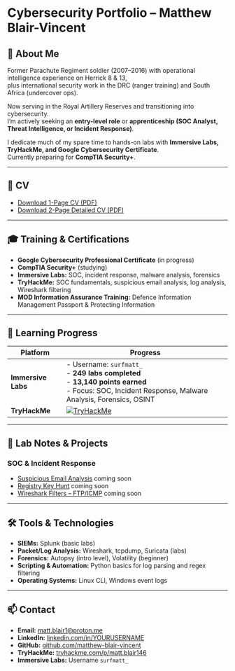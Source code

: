 # Cybersecurity Portfolio – Matthew Blair-Vincent

## 👋 About Me
Former Parachute Regiment soldier (2007–2016) with operational intelligence experience on Herrick 8 & 13,  
plus international security work in the DRC (ranger training) and South Africa (undercover ops).  

Now serving in the Royal Artillery Reserves and transitioning into cybersecurity.  
I’m actively seeking an **entry-level role** or **apprenticeship (SOC Analyst, Threat Intelligence, or Incident Response)**.  

I dedicate much of my spare time to hands-on labs with **Immersive Labs, TryHackMe, and Google Cybersecurity Certificate**.  
Currently preparing for **CompTIA Security+**.  

---

## 📄 CV
- [Download 1-Page CV (PDF)](./MatthewBlairVincent_Cyber_CV_1Page.pdf)  
- [Download 2-Page Detailed CV (PDF)](./MatthewBlairVincent_Cyber_CV_2Page.pdf)  

---

## 🎓 Training & Certifications
- **Google Cybersecurity Professional Certificate** (in progress)  
- **CompTIA Security+** (studying)  
- **Immersive Labs:** SOC, incident response, malware analysis, forensics  
- **TryHackMe:** SOC fundamentals, suspicious email analysis, log analysis, Wireshark filtering  
- **MOD Information Assurance Training:** Defence Information Management Passport & Protecting Information  

---

## 🎯 Learning Progress

| Platform          | Progress |
|-------------------|----------|
| **Immersive Labs** | - Username: `surfmatt_`  <br> - **249 labs completed**  <br> - **13,140 points earned**  <br> - Focus: SOC, Incident Response, Malware Analysis, Forensics, OSINT |
| **TryHackMe**      | [![TryHackMe](https://img.shields.io/badge/TryHackMe-matt.blair146-informational?logo=tryhackme)](https://tryhackme.com/p/matt.blair146) |

---

## 📝 Lab Notes & Projects
### SOC & Incident Response
- [Suspicious Email Analysis](./lab-notes/suspicious-email.md)  coming soon
- [Registry Key Hunt](./lab-notes/registry-hunt.md)  coming soon
- [Wireshark Filters – FTP/ICMP](./lab-notes/wireshark.md)  coming soon

---

## 🛠️ Tools & Technologies
- **SIEMs:** Splunk (basic labs)  
- **Packet/Log Analysis:** Wireshark, tcpdump, Suricata (labs)  
- **Forensics:** Autopsy (intro level), Volatility (beginner)  
- **Scripting & Automation:** Python basics for log parsing and regex filtering  
- **Operating Systems:** Linux CLI, Windows event logs  

---

## 📫 Contact
- **Email:** matt.blair1@proton.me  
- **LinkedIn:** [linkedin.com/in/YOURUSERNAME](https://linkedin.com/in/matthew-b-5254b6113/)  
- **GitHub:** [github.com/matthew-blair-vincent](https://github.com/matthew-blair-vincent)  
- **TryHackMe:** [tryhackme.com/p/matt.blair146](https://tryhackme.com/p/matt.blair146)  
- **Immersive Labs:** Username `surfmatt_`

